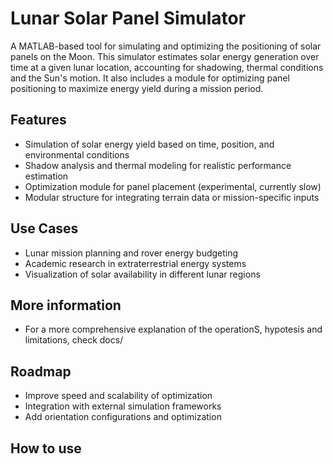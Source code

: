 # Lunar Solar Panel Simulator

A MATLAB-based tool for simulating and optimizing the positioning of solar panels on the Moon. This simulator estimates solar energy generation over time at a given lunar location, accounting for shadowing, thermal conditions and the Sun's motion. It also includes a module for optimizing panel positioning to maximize energy yield during a mission period.

## Features

- Simulation of solar energy yield based on time, position, and environmental conditions
- Shadow analysis and thermal modeling for realistic performance estimation
- Optimization module for panel placement (experimental, currently slow)
- Modular structure for integrating terrain data or mission-specific inputs

## Use Cases

- Lunar mission planning and rover energy budgeting
- Academic research in extraterrestrial energy systems
- Visualization of solar availability in different lunar regions

## More information

- For a more comprehensive explanation of the operationS, hypotesis and limitations, check docs/

## Roadmap

- Improve speed and scalability of optimization
- Integration with external simulation frameworks
- Add orientation configurations and optimization

## How to use
